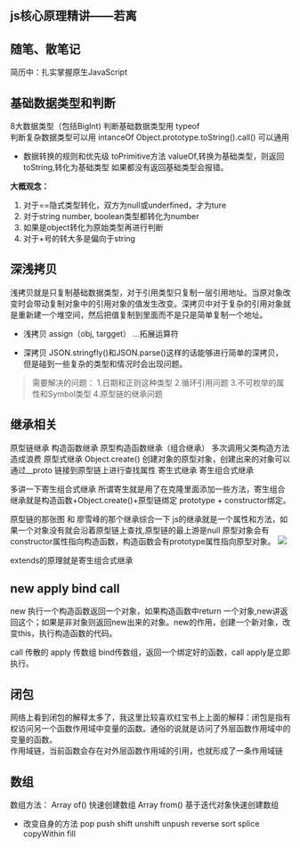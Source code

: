 ## js核心原理精讲——若离    

## 随笔、散笔记
简历中：扎实掌握原生JavaScript

## 基础数据类型和判断
8大数据类型（包括BigInt)
判断基础数据类型用 typeof   
判断复杂数据类型可以用 intanceOf
Object.prototype.toString().call() 可以通用
- 数据转换的规则和优先级
    toPrimitive方法
    valueOf,转换为基础类型，则返回
    toString,转化为基础类型
    如果都没有返回基础类型会报错。

**大概观念：**
1. 对于==隐式类型转化，双方为null或underfined，才为ture
2. 对于string number, boolean类型都转化为number
3. 如果是object转化为原始类型再进行判断
4. 对于+号的转大多是偏向于string

## 深浅拷贝
浅拷贝就是只复制基础数据类型，对于引用类型只复制一层引用地址。当原对象改变时会带动复制对象中的引用对象的值发生改变。深拷贝中对于复杂的引用对象就是重新建一个堆空间，然后把值复制到里面而不是只是简单复制一个地址。
- 浅拷贝
assign（obj, targget）
...拓展运算符

- 深拷贝
JSON.stringfly()和JSON.parse()这样的话能够进行简单的深拷贝，但是碰到一些复杂的类型和情况时会出现问题。
> 需要解决的问题：
1.日期和正则这种类型
2.循环引用问题
3.不可枚举的属性和Symbol类型
4.原型链的继承问题


## 继承相关
原型链继承
构造函数继承
原型构造函数继承（组合继承） 多次调用父类构造方法造成浪费
原型式继承 Object.create() 创建对象的原型对象，创建出来的对象可以通过__proto 链接到原型链上进行查找属性
寄生式继承
寄生组合式继承

多讲一下寄生组合式继承
所谓寄生就是用了在克隆里面添加一些方法，寄生组合继承就是构造函数+Object.create()+原型链绑定 prototype + constructor绑定。


原型链的那张图 和 廖雪峰的那个继承综合一下
js的继承就是一个属性和方法，如果一个对象没有就会沿着原型链上查找,原型链的最上游是null
原型对象会有constructor属性指向构造函数，构造函数会有prototype属性指向原型对象。
![](https://www.liaoxuefeng.com/files/attachments/1034288859918112/l)


extends的原理就是寄生组合式继承

## new apply bind call
new 执行一个构造函数返回一个对象，如果构造函数中return 一个对象,new讲返回这个；如果是非对象则返回new出来的对象。new的作用，创建一个新对象，改变this，执行构造函数的代码。

call 传散的 apply 传数组  bind传数组，返回一个绑定好的函数，call apply是立即执行。

## 闭包 
网络上看到闭包的解释太多了，我这里比较喜欢红宝书上上面的解释：闭包是指有权访问另一个函数作用域中变量的函数。通俗的说就是访问了外层函数作用域中的变量的函数。   
作用域链，当前函数会存在对外层函数作用域的引用，也就形成了一条作用域链

## 数组
数组方法： Array of() 快速创建数组  Array from() 基于迭代对象快速创建数组
- 改变自身的方法
    pop push shift unshift unpush reverse sort splice copyWithin fill

